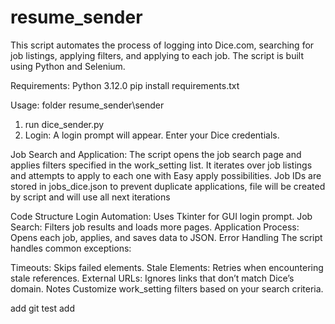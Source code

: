 # resume_sender
This script automates the process of logging into Dice.com, searching for job listings, applying filters, and applying to each job. The script is built using Python and Selenium.

Requirements:
Python 3.12.0
pip install requirements.txt

Usage:
folder resume_sender\sender
1. run dice_sender.py
2. Login: A login prompt will appear. Enter your Dice credentials.

Job Search and Application:
The script opens the job search page and applies filters specified in the work_setting list.
It iterates over job listings and attempts to apply to each one with Easy apply possibilities.
Job IDs are stored in jobs_dice.json to prevent duplicate applications, file will be created by script and will use all next iterations

Code Structure
Login Automation: Uses Tkinter for GUI login prompt.
Job Search: Filters job results and loads more pages.
Application Process: Opens each job, applies, and saves data to JSON.
Error Handling
The script handles common exceptions:

Timeouts: Skips failed elements.
Stale Elements: Retries when encountering stale references.
External URLs: Ignores links that don’t match Dice’s domain.
Notes
Customize work_setting filters based on your search criteria.

add git test
add
